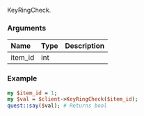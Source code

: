 KeyRingCheck.
### Arguments
**Name**|**Type**|**Description**
:---|:---|:---
item_id|int|

### Example

```perl
my $item_id = 1;
my $val = $client->KeyRingCheck($item_id);
quest::say($val); # Returns bool
```